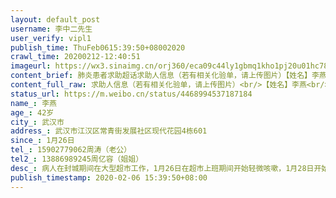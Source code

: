 ```yaml
---
layout: default_post
username: 李中二先生
user_verify: vipl1
publish_time: ThuFeb0615:39:50+08002020
crawl_time: 20200212-12:40:51
imageurl: https://wx3.sinaimg.cn/orj360/eca09c44ly1gbmq1kho1pj20u01hc780.jpg,https://wx2.sinaimg.cn/orj360/eca09c44ly1gbmq1kwk3gj20u01hcq4y.jpg,https://wx1.sinaimg.cn/orj360/eca09c44ly1gbmq1l8fd5j20m80ci0t3.jpg,https://wx3.sinaimg.cn/orj360/eca09c44ly1gbmq1li24xj20ci0m874i.jpg
content_brief: 肺炎患者求助超话求助人信息（若有相关化验单，请上传图片）【姓名】李燕【年龄】42岁【所在城市】武汉市【所在小区、社区】武汉市江汉区常青街发展社区现代花园4栋601【患病时间】1月26日【联系方式】15902779062周涛（老公）【其他紧急联系人】13886989245周亿容（姐姐）【病情描述】病 ...全文
content_full_raw: 求助人信息（若有相关化验单，请上传图片）<br/>【姓名】李燕<br/>【年龄】42岁<br/>【所在城市】武汉市<br/>【所在小区、社区】武汉市江汉区常青街发展社区现代花园4栋601<br/>【患病时间】1月26日<br/>【联系方式】15902779062周涛（老公）<br/>【其他紧急联系人】13886989245周亿容（姐姐）<br/>【病情描述】病人在封城期间在大型超市工作，1月26日在超市上班期间开始轻微咳嗽，1月28日开始发烧至今最高38度，2月5日在武汉市中心医院确诊为疑似病人，两肺多发斑片感染性病变多为病毒性肺炎，患者之前在大型超市人群密集处工作过，患者在医院苦苦等待等不到隔离救治，患者全家老小全部在家里，武汉现在交通管制，每天只能步履蹒跚的走到医院苦等一天，患者在医院很无助，医院方面称没有床位就把患者丢在一旁不管不问，社区方面毫不作为，就要我们去医院等床位，也没有具体措施，希望通过微博发声得到隔离和救治。
status_url: https://m.weibo.cn/status/4468994537187184
name_: 李燕
age_: 42岁
city_: 武汉市
address_: 武汉市江汉区常青街发展社区现代花园4栋601
since_: 1月26日
tel_: 15902779062周涛（老公）
tel2_: 13886989245周亿容（姐姐）
desc_: 病人在封城期间在大型超市工作，1月26日在超市上班期间开始轻微咳嗽，1月28日开始发烧至今最高38度，2月5日在武汉市中心医院确诊为疑似病人，两肺多发斑片感染性病变多为病毒性肺炎，患者之前在大型超市人群密集处工作过，患者在医院苦苦等待等不到隔离救治，患者全家老小全部在家里，武汉现在交通管制，每天只能步履蹒跚的走到医院苦等一天，患者在医院很无助，医院方面称没有床位就把患者丢在一旁不管不问，社区方面毫不作为，就要我们去医院等床位，也没有具体措施，希望通过微博发声得到隔离和救治。
publish_timestamp: 2020-02-06 15:39:50+08:00
---
```

